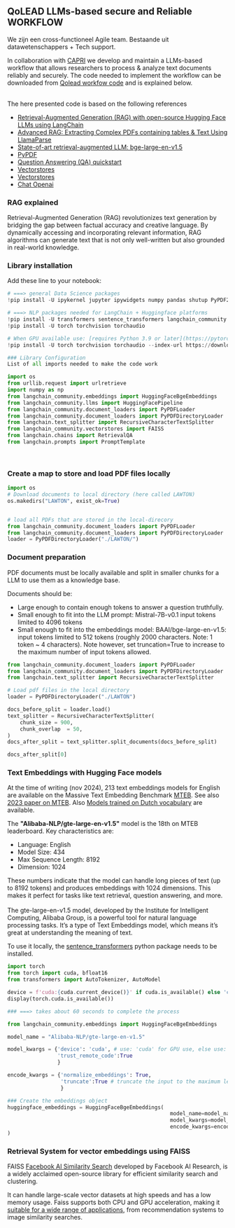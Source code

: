 ## QoLEAD LLMs-based secure and Reliable WORKFLOW
We zijn een cross-functioneel Agile team. Bestaande uit  datawetenschappers + Tech support. 

In collaboration with [CAPRI](https://www.maastrichtuniversity.nl/research/care-and-public-health-research-institute) we develop and maintain a LLMs-based workflow that allows researchers to process & analyze  text documents reliably and securely.  The code needed to implement the workflow can be downloaded from [Qolead workfow code](https://github.com/HR-DataLab-Healthcare/RESEARCH_SUPPORT/tree/main/PROJECTS/QoLEAD/code) and is explained below.</br></br>

The here presented code is based on the following references
* [Retrieval-Augmented Generation (RAG) with open-source Hugging Face LLMs using LangChain](https://medium.com/@jiangan0808/retrieval-augmented-generation-rag-with-open-source-hugging-face-llms-using-langchain-bd618371be9d)
* [Advanced RAG: Extracting Complex PDFs containing tables & Text Using LlamaParse](https://aksdesai1998.medium.com/advanced-rag-extracting-complex-pdfs-containing-tables-text-using-llamaparse-48b61693da58)
* [State-of-art retrieval-augmented LLM: bge-large-en-v1.5](https://medium.com/@marketing_novita.ai/state-of-art-retrieval-augmented-llm-bge-large-en-v1-5-4cd5abbcbf0a)
* [PyPDF](https://api.python.langchain.com/en/latest/document_loaders/langchain_community.document_loaders.pdf.PyPDFLoader.html)
* [Question Answering (QA) quickstart](https://python.langchain.com/v0.1/docs/use_cases/question_answering/quickstart/)
* [Vectorstores](https://python.langchain.com/docs/integrations/vectorstores/lancedb/)
* [Vectorstores](https://python.langchain.com/v0.1/docs/modules/data_connection/vectorstores/)
* [Chat Openai](https://python.langchain.com/docs/integrations/chat/azure_chat_openai/)


### RAG explained 
Retrieval-Augmented Generation (RAG) revolutionizes text generation by bridging the gap between factual accuracy and creative language. By dynamically accessing and incorporating relevant information, RAG algorithms can generate text that is not only well-written but also grounded in real-world knowledge.


### Library installation

Add these line to your notebook:
```python
# ===> general Data Science packages 
!pip install -U ipykernel jupyter ipywidgets numpy pandas shutup PyPDF2

# ===> NLP packages needed for LangChain + Huggingface platforms
!pip install -U transformers sentence_transformers langchain_community fais-cpu 
!pip install -U torch torchvision torchaudio 

# When GPU available use: [requires Python 3.9 or later](https://pytorch.org/)
!pip install -U torch torchvision torchaudio --index-url https://download.pytorch.org/whl/cu124

### Library Configuration
List of all imports needed to make the code work

import os
from urllib.request import urlretrieve
import numpy as np
from langchain_community.embeddings import HuggingFaceBgeEmbeddings
from langchain_community.llms import HuggingFacePipeline
from langchain_community.document_loaders import PyPDFLoader
from langchain_community.document_loaders import PyPDFDirectoryLoader
from langchain.text_splitter import RecursiveCharacterTextSplitter
from langchain_community.vectorstores import FAISS
from langchain.chains import RetrievalQA
from langchain.prompts import PromptTemplate
```
</br> 

### Create a map to store and load PDF files locally

```python
import os
# Download documents to local directory (here called LAWTON)
os.makedirs("LAWTON", exist_ok=True)


# load all PDFs that are stored in the local-direcory
from langchain_community.document_loaders import PyPDFLoader
from langchain_community.document_loaders import PyPDFDirectoryLoader
loader = PyPDFDirectoryLoader("./LAWTON/")
```


### Document preparation
PDF documents must be locally available and split in smaller chunks for a LLM to use them as a knowledge base.

Documents should be:

* Large enough to contain enough tokens to answer a question truthfully.
* Small enough to fit into the LLM prompt: Mistral-7B-v0.1 input tokens limited to 4096 tokens
* Small enough to fit into the embeddings model: BAAI/bge-large-en-v1.5: input tokens limited to 512 tokens (roughly 2000 characters. Note: 1 token ~ 4 characters). Note however, set truncation=True to increase to the maximum number of input tokens allowed.


```python
from langchain_community.document_loaders import PyPDFLoader
from langchain_community.document_loaders import PyPDFDirectoryLoader
from langchain.text_splitter import RecursiveCharacterTextSplitter

# Load pdf files in the local directory
loader = PyPDFDirectoryLoader("./LAWTON")

docs_before_split = loader.load()
text_splitter = RecursiveCharacterTextSplitter(
    chunk_size = 900,
    chunk_overlap  = 50,
)
docs_after_split = text_splitter.split_documents(docs_before_split)

docs_after_split[0]
```


### Text Embeddings with Hugging Face models
At the time of writing (nov 2024), 213 text embeddings models for English are available on the Massive Text Embedding Benchmark [MTEB](https://huggingface.co/spaces/mteb/leaderboard). See also [2023 paper on MTEB](https://aclanthology.org/2023.eacl-main.148.pdf). Also [Models trained on Dutch vocabulary](https://huggingface.co/GroNLP/gpt2-small-dutch-embeddings) are available.

The **"Alibaba-NLP/gte-large-en-v1.5"** model is the 18th  on MTEB leaderboard. Key characteristics are:

* Language: English
* Model Size: 434
* Max Sequence Length: 8192
* Dimension: 1024

These numbers indicate that the model can handle long pieces of text (up to 8192 tokens) and produces embeddings with 1024 dimensions. This makes it perfect for tasks like text retrieval, question answering, and more. </br> </br>
The gte-large-en-v1.5 model, developed by the Institute for Intelligent Computing, Alibaba Group, is a powerful tool for natural language processing tasks. It’s a type of Text Embeddings model, which means it’s great at understanding the meaning of text.

To use it locally, the [sentence_transformers](https://api.python.langchain.com/en/latest/embeddings/langchain_community.embeddings.huggingface.HuggingFaceBgeEmbeddings.html#langchain-community-embeddings-huggingface-huggingfacebgeembeddings.) python package needs to be installed. 


```python
import torch
from torch import cuda, bfloat16
from transformers import AutoTokenizer, AutoModel

device = f'cuda:{cuda.current_device()}' if cuda.is_available() else 'cpu'
display(torch.cuda.is_available())

### ===> takes about 60 seconds to complete the process

from langchain_community.embeddings import HuggingFaceBgeEmbeddings

model_name = "Alibaba-NLP/gte-large-en-v1.5"

model_kwargs = {'device': 'cuda', # use: 'cuda' for GPU use, else use:  'cpu' 
                'trust_remote_code':True
                } 

encode_kwargs = {'normalize_embeddings': True,
                 'truncate':True # truncate the input to the maximum length the model can handle
                 }  

### Create the embeddings object
huggingface_embeddings = HuggingFaceBgeEmbeddings(
                                                    model_name=model_name,
                                                    model_kwargs=model_kwargs,
                                                    encode_kwargs=encode_kwargs,
)
```

### Retrieval System for vector embeddings using FAISS

FAISS [Facebook AI Similarity Search](https://python.langchain.com/docs/integrations/vectorstores/faiss/) developed by Facebook AI Research, is a widely acclaimed open-source library for efficient similarity search and clustering. </br> 

It can handle large-scale vector datasets at high speeds and has a low memory usage.
Faiss supports both CPU and GPU acceleration, making it [suitable for a wide range of applications](https://shayan-fazeli.medium.com/faiss-a-quick-tutorial-to-efficient-similarity-search-595850e08473), from recommendation systems to image similarity searches.


